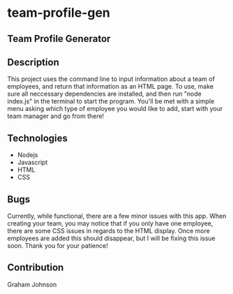# team-profile-gen

## Team Profile Generator
## Description
This project uses the command line to input information about a team of employees, and return that information as an HTML page. 
To use, make sure all neccessary dependencies are installed, and then run "node index.js" in the terminal to start the program.
You'll be met with a simple menu asking which type of employee you would like to add, start with your team manager and go from there!

## Technologies
* Nodejs
* Javascript
* HTML
* CSS

## Bugs
Currently, while functional, there are a few minor issues with this app. When creating your team, you may notice that if you only have one employee, there are some CSS issues in regards to the HTML display.
Once more employees are added this should disappear, but I will be fixing this issue soon. Thank you for your patience!

## Contribution
Graham Johnson
